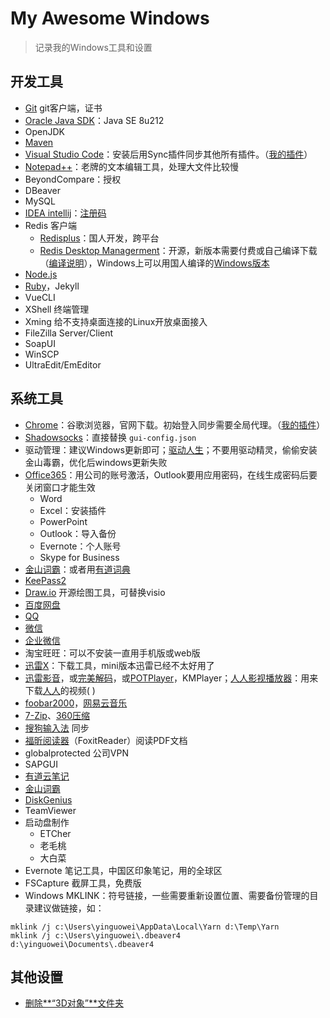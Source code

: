 # My Awesome Windows

> 记录我的Windows工具和设置

## 开发工具
- [Git](https://git-scm.com/) git客户端，证书
- [Oracle Java SDK](https://www.oracle.com/technetwork/java/javase/downloads/index.html)：Java SE 8u212
- OpenJDK
- [Maven](https://maven.apache.org/)
- [Visual Studio Code](https://code.visualstudio.com/)：安装后用Sync插件同步其他所有插件。（[我的插件](.\my-awesome-vscode)）
- [Notepad++](https://notepad-plus-plus.org/)：老牌的文本编辑工具，处理大文件比较慢
- BeyondCompare：授权
- DBeaver
- MySQL
- [IDEA intellij](http://www.jetbrains.com/idea/)：[注册码](http://idea.lanyus.com/)
- Redis 客户端
    - [Redisplus](https://gitee.com/MaxBill/RedisPlus)：国人开发，跨平台
    - [Redis Desktop Managerment](https://redisdesktop.com/)：开源，新版本需要付费或自己编译下载（[编译说明](http://docs.redisdesktop.com/en/latest/install/)），Windows上可以用国人编译的[Windows版本](https://github.com/necan/RedisDesktopManager-Windows)
- [Node.js](https://nodejs.org/zh-cn/)
- [Ruby](https://rubyinstaller.org/)，Jekyll
- VueCLI
- XShell 终端管理
- Xming 给不支持桌面连接的Linux开放桌面接入
- FileZilla Server/Client
- SoapUI
- WinSCP
- UltraEdit/EmEditor

## 系统工具
- [Chrome](https://www.google.com/intl/zh-CN/chrome/)：谷歌浏览器，官网下载。初始登入同步需要全局代理。（[我的插件](.\my-awesome-chrome)）
- [Shadowsocks](https://github.com/shadowsocks/shadowsocks-windows)：直接替换 `gui-config.json`
- 驱动管理：建议Windows更新即可；[驱动人生](https://www.160.com/)；不要用驱动精灵，偷偷安装金山毒霸，优化后windows更新失败
- [Office365](https://portal.office.com/account#installs)：用公司的账号激活，Outlook要用应用密码，在线生成密码后要关闭窗口才能生效
    - Word
    - Excel：安装插件
    - PowerPoint
    - Outlook：导入备份
    - Evernote：个人账号
    - Skype for Business
- [金山词霸](http://www.iciba.com/)：或者用[有道词典](http://cidian.youdao.com/)
- [KeePass2](https://keepass.info)
- [Draw.io](https://about.draw.io/integrations/#integrations_offline) 开源绘图工具，可替换visio
- [百度网盘](https://pan.baidu.com/)
- [QQ](https://im.qq.com/)
- [微信](https://pc.weixin.qq.com/)
- [企业微信](https://work.weixin.qq.com/)
- 淘宝旺旺：可以不安装一直用手机版或web版
- [迅雷X](https://www.xunlei.com/)：下载工具，mini版本迅雷已经不太好用了
- [迅雷影音](http://video.xunlei.com/pc.html)，或[完美解码](http://jm.wmzhe.com/)，或[POTPlayer](http://potplayer.daum.net/?lang=zh_CN)，KMPlayer；[人人影视播放器](http://app.rrys.tv/)：用来下载[人人](http://www.zmz2019.com/)的视频( )
- [foobar2000](https://www.foobar2000.org/)，[网易云音乐](https://music.163.com/)
- [7-Zip](https://www.7-zip.org/)、[360压缩](http://yasuo.360.cn/)
- [搜狗输入法](https://pinyin.sogou.com/) 同步
- [福昕阅读器](https://www.foxitsoftware.cn/products/reader/)（FoxitReader）阅读PDF文档
- globalprotected 公司VPN
- SAPGUI
- [有道云笔记](http://note.youdao.com)
- [金山词霸](http://cp.iciba.com/)
- [DiskGenius](http://www.diskgenius.cn/DiskGenius)
- TeamViewer
- 启动盘制作
    - ETCher
    - 老毛桃
    - 大白菜
- Evernote 笔记工具，中国区印象笔记，用的全球区
- FSCapture 截屏工具，免费版
- Windows MKLINK：符号链接，一些需要重新设置位置、需要备份管理的目录建议做链接，如：

```
mklink /j c:\Users\yinguowei\AppData\Local\Yarn d:\Temp\Yarn
mklink /j c:\Users\yinguowei\.dbeaver4 d:\yinguowei\Documents\.dbeaver4
```

## 其他设置

- [删除**“3D对象”**文件夹](https://jingyan.baidu.com/article/3f16e0031cdd5c2591c103e6.html)